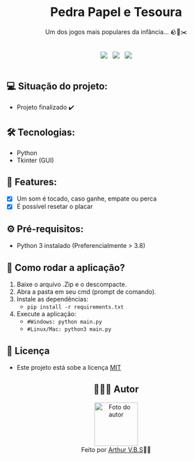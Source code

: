 <h1 align="center">Pedra Papel e Tesoura</h1>
<p align="center">Um dos jogos mais populares da infância... 🪨📜✂️</p>

<br>
<div align="center">
  <img src="https://img.shields.io/badge/License-MIT-000?style=social&logo=json&logoColor=469BD2">
  &nbsp;
  <img src="https://img.shields.io/badge/GitHub-000?style=social&logo=github&logoColor=469BD2">
  &nbsp;
  <img src="https://img.shields.io/badge/Python-000?style=social&logo=python&logoColor=469BD2">
</div>
<br>

## 💻 Situação do projeto:

- Projeto finalizado ✔️

## 🛠 Tecnologias:

- Python
- Tkinter (GUI)

## 📝 Features:

- [x] Um som é tocado, caso ganhe, empate ou perca
- [x] É possível resetar o placar

## ⚙️ Pré-requisitos:

- Python 3 instalado (Preferencialmente > 3.8)

## 🚀 Como rodar a aplicação?

1. Baixe o arquivo .Zip e o descompacte.
2. Abra a pasta em seu cmd (prompt de comando).
3. Instale as dependências:
    - `pip install -r requirements.txt`
4. Execute a aplicação: 
    - `#Windows: python main.py`
    - `#Linux/Mac: python3 main.py`

## 📝 Licença

- Este projeto está sobe a licença [MIT](https://github.com/ArthurVBS/PyRockPaperScissors/blob/main/LICENSE)

<h2 align="center">👨🏽‍💻 Autor</h2>
<div align="center">
  <img width="100px;" src="https://avatars.githubusercontent.com/u/84406367?v=4" alt="Foto do autor"/>
  <br><span>Feito por <a href="https://github.com/ArthurVBS" target="_blank" rel="external">Arthur V.B.S</a>✌🏽</span>
</div>

